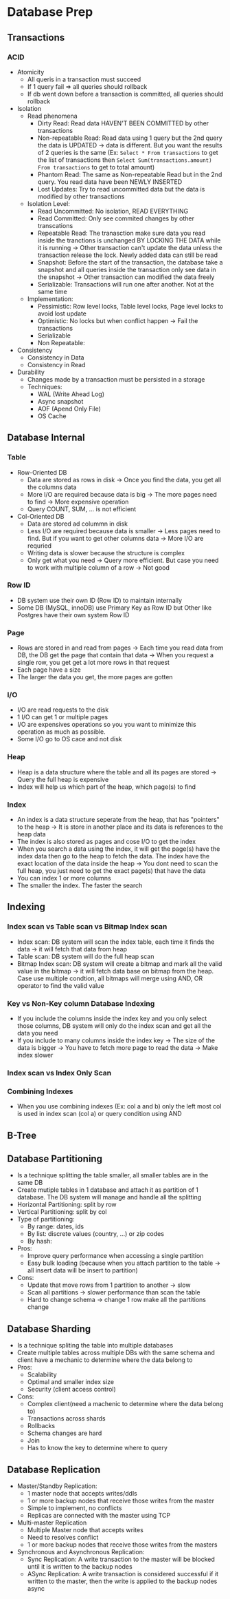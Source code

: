 # Database Prep
## Transactions
### ACID
- Atomicity
  - All queris in a transaction must succeed
  - If 1 query fail => all queries should rollback
  - If db went down before a transaction is committed, all queries should rollback
- Isolation
  - Read phenomena
    - Dirty Read: Read data HAVEN'T BEEN COMMITTED by other transactions
    - Non-repeatable Read: Read data using 1 query but the 2nd query the data is UPDATED -> data is different. But you want the results of 2 queries is the same (Ex: `Select * From transactions` to get the list of transactions then `Select Sum(transactions.amount) From transactions` to get to total amount)
    - Phantom Read: The same as Non-repeatable Read but in the 2nd query. You read data have been NEWLY INSERTED
    - Lost Updates: Try to read uncommitted data but the data is modified by other transactions
  - Isolation Level:
    - Read Uncommitted: No isolation, READ EVERYTHING
    - Read Committed: Only see commited changes by other transcations
    - Repeatable Read: The tranasction make sure data you read inside the tranctions is unchanged BY LOCKING THE DATA while it is running -> Other transaction can't update the data unless the transaction release the lock. Newly added data can still be read
    - Snapshot: Before the start of the transaction, the database take a snapshot and all queries inside the transaction only see data in the snapshot -> Other transaction can modified the data freely
    - Serializable: Transactions will run one after another. Not at the same time
  - Implementation:
    - Pessimistic: Row level locks, Table level locks, Page level locks to avoid lost update
    - Optimistic: No locks but when conflict happen -> Fail the transactions
    - Serializable
    - Non Repeatable:
- Consistency
  - Consistency in Data
  - Consistency in Read
- Durability
  - Changes made by a transaction must be persisted in a storage
  - Techniques:
    - WAL (Write Ahead Log)
    - Async snapshot
    - AOF (Apend Only File)
    - OS Cache

## Database Internal
### Table
- Row-Oriented DB
  - Data are stored as rows in disk -> Once you find the data, you get all the columns data
  - More I/O are required because data is big -> The more pages need to find -> More expensive operation
  - Query COUNT, SUM, ... is not efficient
- Col-Oriented DB
  - Data are stored ad colummn in disk
  - Less I/O are required because data is smaller -> Less pages need to find. But if you want to get other columns data -> More I/O are requried
  - Writing data is slower because the structure is complex
  - Only get what you need -> Query more efficient. But case you need to work with multiple column of a row -> Not good
### Row ID
- DB system use their own ID (Row ID) to maintain internally
- Some DB (MySQL, innoDB) use Primary Key as Row ID but Other like Postgres have their own system Row ID
### Page
- Rows are stored in and read from pages -> Each time you read data from DB, the DB get the page that contain that data -> When you request a single row, you get get a lot more rows in that request
- Each page have a size
- The larger the data you get, the more pages are gotten
### I/O
- I/O are read requests to the disk
- 1 I/O can get 1 or multiple pages
- I/O are expensives operations so you you want to minimize this operation as much as possible.
- Some I/O go to OS cace and not disk
### Heap
- Heap is a data structure where the table and all its pages are stored -> Query the full heap is expensive
- Index will help us which part of the heap, which page(s) to find
### Index
- An index is a data structure seperate from the heap, that has "pointers" to the heap -> It is store in another place and its data is references to the heap data
- The index is also stored as pages and cose I/O to get the index
- When you search a data using the index, it will get the page(s) have the index data then go to the heap to fetch the data. The index have the exact location of the data inside the heap -> You dont need to scan the full heap, you just need to get the exact page(s) that have the data
- You can index 1 or more columns
- The smaller the index. The faster the search 

## Indexing
### Index scan vs Table scan vs Bitmap Index scan
- Index scan: DB system will scan the index table, each time it finds the data -> it will fetch that data from heap
- Table scan: DB system will do the full heap scan
- Bitmap Index scan: DB system will create a bitmap and mark all the valid value in the bitmap -> it will fetch data base on bitmap from the heap. Case use multiple condtion, all bitmaps will merge using AND, OR operator to find the valid value
### Key vs Non-Key column Database Indexing
- If you include the columns inside the index key and you only select those columns, DB system will only do the index scan and get all the data you need
- If you include to many columns inside the index key -> The size of the data is bigger -> You have to fetch more page to read the data -> Make index slower
### Index scan vs Index Only Scan
### Combining Indexes
- When you use combining indexes (Ex: col a and b) only the left most col is used in index scan (col a) or query condition using AND

## B-Tree

## Database Partitioning
- Is a technique splitting the table smaller, all smaller tables are in the same DB
- Create mutiple tables in 1 database and attach it as partition of 1 database. The DB system will manage and handle all the splitting
- Horizontal Partitioning: split by row
- Vertical Partitioning: split by col
- Type of partitioning:
  - By range: dates, ids
  - By list: discrete values (country, ...) or zip codes
  - By hash:
- Pros:
  - Improve query performance when accessing a single partition
  - Easy bulk loading (because when you attach partition to the table -> all insert data will be insert to partition) 
- Cons:
  - Update that move rows from 1 partition to another -> slow
  - Scan all partitions -> slower performance than scan the table
  - Hard to change schema -> change 1 row make all the partitions change

## Database Sharding
- Is a technique spliting the table into multiple databases
- Create multiple tables across multiple DBs with the same schema and client have a mechanic to determine where the data belong to
- Pros:
  - Scalability
  - Optimal and smaller index size
  - Security (client access control)
- Cons:
  - Complex client(need a machenic to determine where the data belong to)
  - Transactions across shards
  - Rollbacks
  - Schema changes are hard
  - Join
  - Has to know the key to determine where to query
 
## Database Replication
- Master/Standby Replication:
  - 1 master node that accepts writes/ddls
  - 1 or more backup nodes that receive those writes from the master
  - Simple to implement, no conflicts
  - Replicas are connected with the master using TCP
- Multi-master Replication
  - Multiple Master node that accepts writes
  - Need to resolves conflict
  - 1 or more backup nodes that receive those writes from the masters
- Synchronous and Asynchronous Replication:
  - Sync Replication: A write transaction to the master will be blocked until it is written to the backup nodes
  - ASync Replication: A write transaction is considered successful if it written to the master, then the write is applied to the backup nodes async
